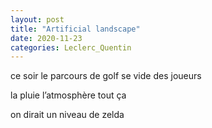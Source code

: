 ```yaml
---
layout: post
title: "Artificial landscape"
date: 2020-11-23
categories: Leclerc_Quentin
---
```


ce soir
le parcours de golf
se vide
des joueurs

la pluie
l’atmosphère
tout ça

on dirait
un niveau
de zelda
